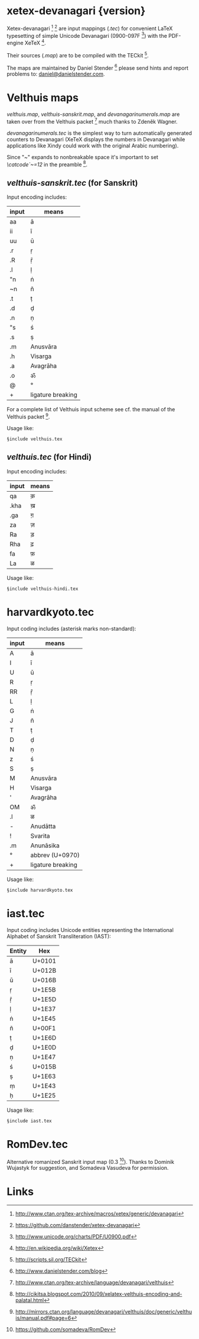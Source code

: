 # xetex-devanagari {version}

Xetex-devanagari [^1] [^2]
are input mappings (*.tec*)
for convenient LaTeX typesetting
of simple Unicode Devanagari (0900-097F [^3])
with the PDF-engine XeTeX [^4].

[^1]: http://www.ctan.org/tex-archive/macros/xetex/generic/devanagari
[^2]: https://github.com/danstender/xetex-devanagari 
[^3]: http://www.unicode.org/charts/PDF/U0900.pdf
[^4]: http://en.wikipedia.org/wiki/Xetex

Their sources (*.map*)
are to be compiled with the TECkit [^5].

[^5]: http://scripts.sil.org/TECkit

The maps are maintained by Daniel Stender [^6]
please send hints and report problems to: <daniel@danielstender.com>.

[^6]: http://www.danielstender.com/blog

# Velthuis maps

*velthuis.map*,
*velthuis-sanskrit.map*,
and *devanagarinumerals.map*
are taken over from the Velthuis packet [^7]
much thanks to Zdeněk Wagner.

[^7]: http://www.ctan.org/tex-archive/language/devanagari/velthuis

*devanagarinumerals.tec*
is the simplest way to turn automatically generated counters
to Devanagari (XeTeX displays the numbers in Devanagari while
applications like Xindy could work with the original Arabic numbering).

Since "~" expands to nonbreakable space it's important
to set *\catcode`\~=12* in the preamble [^8].

[^8]: http://cikitsa.blogspot.com/2010/09/xelatex-velthuis-encoding-and-palatal.html

## *velthuis-sanskrit.tec* (for Sanskrit)

Input encoding includes:

input | means
----- | -----------------
aa    | ā
ii    | ī
uu    | ū
.r    | ṛ
.R    | ṝ
.l    | ḷ
"n    | ṅ
~n    | ñ
.t    | ṭ
.d    | ḍ
.n    | ṇ
"s    | ś
.s    | ṣ
.m    | Anusvāra
.h    | Visarga
.a    | Avagrāha
.o    | ॐ
@     | °
+     | ligature breaking

For a complete list of Velthuis input scheme
see cf. the manual of the Velthuis packet [^9].

[^9]: http://mirrors.ctan.org/language/devanagari/velthuis/doc/generic/velthuis/manual.pdf#page=6

Usage like:

~~~
§include velthuis.tex
~~~

## *velthuis.tec* (for Hindi)

Input encoding includes:

input | means
----- | -----
qa    | क़
.kha  | ख़
.ga   | ग़
za    | ज़
Ra    | ड़
Rha   | ढ़
fa    | फ़
La    | ळ

Usage like:

~~~
§include velthuis-hindi.tex
~~~

# harvardkyoto.tec

Input coding includes (asterisk marks non-standard):

input | means
----- | -----------------
A     | ā 
I     | ī 
U     | ū 
R     | ṛ
RR    | ṝ
L     | ḷ
G     | ṅ
J     | ñ 
T     | ṭ 
D     | ḍ 
N     | ṇ 
z     | ś 
S     | ṣ
M     | Anusvāra
H     | Visarga
'     | Avagrāha
OM    | ॐ
.l    | ळ
-     | Anudātta
!     | Svarita
.m    | Anunāsika
°     | abbrev (U+0970)
+     | ligature breaking

Usage like:

~~~
§include harvardkyoto.tex
~~~

# iast.tec

Input coding includes Unicode entities representing
the International Alphabet of Sanskrit Transliteration (IAST):

Entity | Hex
------ | ------
ā      | U+0101 
ī      | U+012B
ū      | U+016B
ṛ      | U+1E5B
ṝ      | U+1E5D
ḷ      | U+1E37
ṅ      | U+1E45
ñ      | U+00F1
ṭ      | U+1E6D
ḍ      | U+1E0D
ṇ      | U+1E47
ś      | U+015B
ṣ      | U+1E63
ṃ      | U+1E43
ḥ      | U+1E25

Usage like:

~~~
§include iast.tex
~~~

# RomDev.tec

Alternative romanized Sanskrit input map (0.3 [^10]).
Thanks to Dominik Wujastyk for suggestion,
and Somadeva Vasudeva for permission.

# Links

[^10]: https://github.com/somadeva/RomDev

